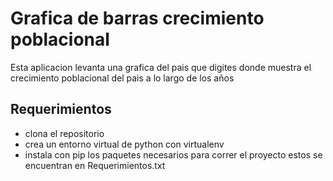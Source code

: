 # Grafica de barras crecimiento poblacional

Esta aplicacion levanta una grafica del pais que digites donde muestra el crecimiento poblacional del pais a lo largo de los años


## Requerimientos

 - clona el repositorio
 - crea un entorno virtual de python con virtualenv
 - instala con pip los paquetes necesarios para correr el proyecto  estos se encuentran en Requerimientos.txt